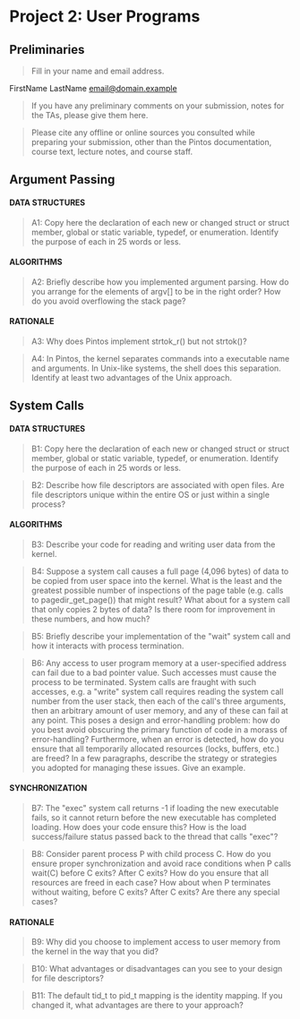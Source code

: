 # Project 2: User Programs

## Preliminaries

>Fill in your name and email address.

FirstName LastName <email@domain.example>

>If you have any preliminary comments on your submission, notes for the TAs, please give them here.



>Please cite any offline or online sources you consulted while preparing your submission, other than the Pintos documentation, course text, lecture notes, and course staff.



## Argument Passing

#### DATA STRUCTURES

>A1: Copy here the declaration of each new or changed struct or struct member, global or static variable, typedef, or enumeration.  Identify the purpose of each in 25 words or less.



#### ALGORITHMS

>A2: Briefly describe how you implemented argument parsing.  How do you arrange for the elements of argv[] to be in the right order?
>How do you avoid overflowing the stack page?



#### RATIONALE

>A3: Why does Pintos implement strtok_r() but not strtok()?



>A4: In Pintos, the kernel separates commands into a executable name and arguments.  In Unix-like systems, the shell does this separation.  Identify at least two advantages of the Unix approach.



## System Calls

#### DATA STRUCTURES

>B1: Copy here the declaration of each new or changed struct or struct member, global or static variable, typedef, or enumeration.  Identify the purpose of each in 25 words or less.



>B2: Describe how file descriptors are associated with open files. Are file descriptors unique within the entire OS or just within a single process?



#### ALGORITHMS

>B3: Describe your code for reading and writing user data from the kernel.



>B4: Suppose a system call causes a full page (4,096 bytes) of data
>to be copied from user space into the kernel.  What is the least
>and the greatest possible number of inspections of the page table
>(e.g. calls to pagedir_get_page()) that might result?  What about
>for a system call that only copies 2 bytes of data?  Is there room
>for improvement in these numbers, and how much?



>B5: Briefly describe your implementation of the "wait" system call
>and how it interacts with process termination.



>B6: Any access to user program memory at a user-specified address
>can fail due to a bad pointer value.  Such accesses must cause the
>process to be terminated.  System calls are fraught with such
>accesses, e.g. a "write" system call requires reading the system
>call number from the user stack, then each of the call's three
>arguments, then an arbitrary amount of user memory, and any of
>these can fail at any point.  This poses a design and
>error-handling problem: how do you best avoid obscuring the primary
>function of code in a morass of error-handling?  Furthermore, when
>an error is detected, how do you ensure that all temporarily
>allocated resources (locks, buffers, etc.) are freed?  In a few
>paragraphs, describe the strategy or strategies you adopted for
>managing these issues.  Give an example.



#### SYNCHRONIZATION

>B7: The "exec" system call returns -1 if loading the new executable
>fails, so it cannot return before the new executable has completed
>loading.  How does your code ensure this?  How is the load
>success/failure status passed back to the thread that calls "exec"?



>B8: Consider parent process P with child process C.  How do you
>ensure proper synchronization and avoid race conditions when P
>calls wait(C) before C exits?  After C exits?  How do you ensure
>that all resources are freed in each case?  How about when P
>terminates without waiting, before C exits?  After C exits?  Are
>there any special cases?



#### RATIONALE

>B9: Why did you choose to implement access to user memory from the
>kernel in the way that you did?



>B10: What advantages or disadvantages can you see to your design
>for file descriptors?



>B11: The default tid_t to pid_t mapping is the identity mapping.
>If you changed it, what advantages are there to your approach?
